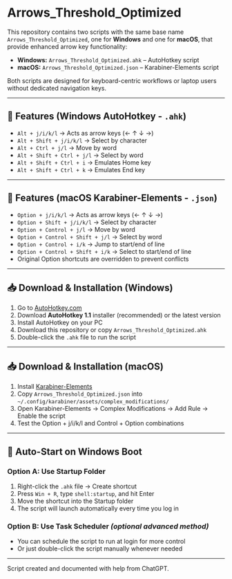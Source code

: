 # Arrows_Threshold_Optimized

This repository contains two scripts with the same base name `Arrows_Threshold_Optimized`, one for **Windows** and one for **macOS**, that provide enhanced arrow key functionality:

- **Windows:** `Arrows_Threshold_Optimized.ahk` – AutoHotkey script  
- **macOS:** `Arrows_Threshold_Optimized.json` – Karabiner-Elements script  

Both scripts are designed for keyboard-centric workflows or laptop users without dedicated navigation keys.

---

## 🔧 Features (Windows AutoHotkey - `.ahk`)

- `Alt + j/i/k/l` → Acts as arrow keys (← ↑ ↓ →)  
- `Alt + Shift + j/i/k/l` → Select by character  
- `Alt + Ctrl + j/l` → Move by word  
- `Alt + Shift + Ctrl + j/l` → Select by word  
- `Alt + Shift + Ctrl + i` → Emulates Home key  
- `Alt + Shift + Ctrl + k` → Emulates End key  

---

## 🔧 Features (macOS Karabiner-Elements - `.json`)

- `Option + j/i/k/l` → Acts as arrow keys (← ↑ ↓ →)  
- `Option + Shift + j/i/k/l` → Select by character  
- `Option + Control + j/l` → Move by word  
- `Option + Control + Shift + j/l` → Select by word  
- `Option + Control + i/k` → Jump to start/end of line  
- `Option + Control + Shift + i/k` → Select to start/end of line  
- Original Option shortcuts are overridden to prevent conflicts 

---

## 📥 Download & Installation (Windows)

1. Go to [AutoHotkey.com](https://www.autohotkey.com/)  
2. Download **AutoHotkey 1.1** installer (recommended) or the latest version  
3. Install AutoHotkey on your PC  
4. Download this repository or copy `Arrows_Threshold_Optimized.ahk`  
5. Double-click the `.ahk` file to run the script  

---

## 📥 Download & Installation (macOS)

1. Install [Karabiner-Elements](https://karabiner-elements.pqrs.org/)  
2. Copy `Arrows_Threshold_Optimized.json` into `~/.config/karabiner/assets/complex_modifications/`  
3. Open Karabiner-Elements → Complex Modifications → Add Rule → Enable the script  
4. Test the Option + j/i/k/l and Control + Option combinations  

---

## 🚀 Auto-Start on Windows Boot

### Option A: Use Startup Folder
1. Right-click the `.ahk` file → Create shortcut  
2. Press `Win + R`, type `shell:startup`, and hit Enter  
3. Move the shortcut into the Startup folder  
4. The script will launch automatically every time you log in

### Option B: Use Task Scheduler *(optional advanced method)*
- You can schedule the script to run at login for more control  
- Or just double-click the script manually whenever needed  

---

Script created and documented with help from ChatGPT.
